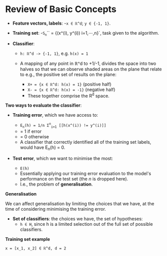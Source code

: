 # Review of Basic Concepts

- **Feature vectors, labels**: -`x ∈ ℝ^d`; `y ∈ {-1, 1}`.

- **Training set**: -`S`<sub>`n`</sub>`` = {(x^(i), y^(i)) i=1,⋯,n}`, task given to the algorithm.

- **Classifier**:

  - `h: ℝ^d -> {-1, 1}`, e.g. `h(x) = 1`
  - A mapping of any point in ℝ^d to +1/-1, divides the space into two halves so that we can observe shaded areas on the plane that relate to e.g., the positive set of results on the plane:

    - `X+ = {x ∈ ℝ^d: h(x) = 1}` (positive half)
    - `X- = {x ∈ ℝ^d: h(x) = -1}` (negative half)
    - These together comprise the R<sup>d</sup> space.

**Two ways to evaluate the classifier**:

- **Training error**, which we have access to:

  - `E`<sub>`n`</sub>`(h) = 1/n Σ`<sup>`n`</sup><sub>`i=1`</sub>` [[h(x^(i)) != y^(i)]]`
  - = 1 if error
  - = 0 otherwise
  - A classifier that correctly identified all of the training set labels, would have E<sub>n</sub>(h) = 0.

- **Test error**, which we want to minimise the most:

  - `E(h)`
  - Essentially applying our training error evaluation to the model's performance on the test set (the _n_ is dropped here).
  - I.e., the problem of **generalisation**.

**Generalisation**

We can affect generalisation by limiting the choices that we have, at the time of considering minimising the training error.

- **Set of classifiers**: the choices we have, the set of hypotheses:
  - `h ∈ H`, since h is a limited selection out of the full set of possible classifiers.

**Training set example**

`x = [x_1, x_2] ∈ ℝ^d, d = 2`
